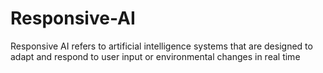# Responsive-AI
Responsive AI refers to artificial intelligence systems that are designed to adapt and respond to user input or environmental changes in real time
